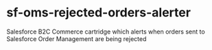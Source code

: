 # sf-oms-rejected-orders-alerter
Salesforce B2C Commerce cartridge which alerts when orders sent to Salesforce Order Management are being rejected
